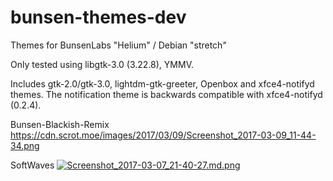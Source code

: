 # bunsen-themes-dev
Themes for BunsenLabs "Helium" / Debian "stretch"

Only tested using libgtk-3.0 (3.22.8), YMMV.

Includes gtk-2.0/gtk-3.0, lightdm-gtk-greeter,
Openbox and xfce4-notifyd themes. The notification
theme is backwards compatible with xfce4-notifyd (0.2.4).

Bunsen-Blackish-Remix
https://cdn.scrot.moe/images/2017/03/09/Screenshot_2017-03-09_11-44-34.png

SoftWaves
[![Screenshot_2017-03-07_21-40-27.md.png](https://cdn.scrot.moe/images/2017/03/08/Screenshot_2017-03-07_21-40-27.md.png)](https://scrot.moe/image/1wED0)